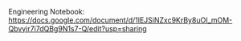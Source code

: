 Engineering Notebook:
https://docs.google.com/document/d/1lEJSiNZxc9KrBy8uOI_mOM-Qbvyir7i7dQBg9N1s7-Q/edit?usp=sharing